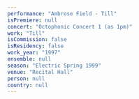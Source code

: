 ```yaml
---
performance: "Ambrose Field - Till"
isPremiere: null
concert: "Octophonic Concert 1 (as 1pm)"
work: "Till"
isCommission: false
isResidency: false
work_year: "1997"
ensemble: null
season: "Electric Spring 1999"
venue: "Recital Hall"
person: null
country: null
---
```


